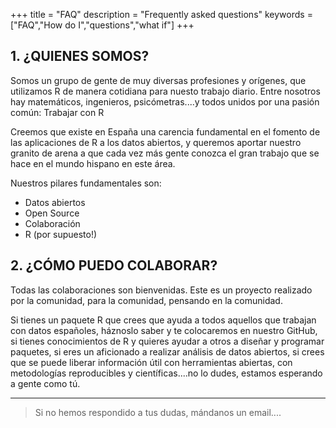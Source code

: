+++
title = "FAQ"
description = "Frequently asked questions"
keywords = ["FAQ","How do I","questions","what if"]
+++



## 1. ¿QUIENES SOMOS?

Somos un grupo de gente de muy diversas profesiones y orígenes, que utilizamos R de manera cotidiana para nuesto trabajo diario. Entre nosotros hay matemáticos, ingenieros, psicómetras....y todos unidos por una pasión común: Trabajar con R

Creemos que existe en España una carencia fundamental en el fomento de las aplicaciones de R a los datos abiertos, y queremos aportar nuestro granito de arena a que cada vez más gente conozca el gran trabajo que se hace en el mundo hispano en este área.

Nuestros pilares fundamentales son:

* Datos abiertos
* Open Source
* Colaboración
* R (por supuesto!)

## 2. ¿CÓMO PUEDO COLABORAR?

Todas las colaboraciones son bienvenidas. Este es un proyecto realizado por la comunidad, para la comunidad, pensando en la comunidad.

Si tienes un paquete R que crees que ayuda a todos aquellos que trabajan con datos españoles, háznoslo saber y te colocaremos en nuestro GitHub, si tienes conocimientos de R y quieres ayudar a otros a diseñar y programar paquetes, si eres un aficionado a realizar análisis de datos abiertos, si crees que se puede liberar información útil con herramientas abiertas, con metodologías reproducibles y científicas....no lo dudes, estamos esperando a gente como tú.


---

> Si no hemos respondido a tus dudas, mándanos un email....
